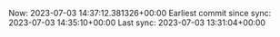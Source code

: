 Now: 2023-07-03 14:37:12.381326+00:00 Earliest commit since sync: 2023-07-03 14:35:10+00:00 Last sync: 2023-07-03 13:31:04+00:00

